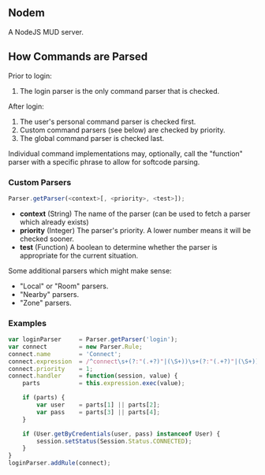 Nodem
-----
A NodeJS MUD server.

## How Commands are Parsed
Prior to login:
  1. The login parser is the only command parser that is checked.

After login:
  1. The user's personal command parser is checked first.
  2. Custom command parsers (see below) are checked by priority.
  3. The global command parser is checked last.

Individual command implementations may, optionally, call the "function" parser with a specific phrase to allow for softcode parsing.

### Custom Parsers
```javascript
Parser.getParser(<context>[, <priority>, <test>]);
```

  * **context** (String) The name of the parser (can be used to fetch a parser which already exists)
  * **priority** (Integer) The parser's priority.  A lower number means it will be checked sooner.
  * **test** (Function) A boolean to determine whether the parser is appropriate for the current situation.

Some additional parsers which might make sense:
  * "Local" or "Room" parsers.
  * "Nearby" parsers.
  * "Zone" parsers.

### Examples
```javascript
var loginParser     = Parser.getParser('login');
var connect         = new Parser.Rule;
connect.name        = 'Connect';
connect.expression  = /^connect\s+(?:"(.+?)"|(\S+))\s+(?:"(.+?)"|(\S+))/i
connect.priority    = 1;
connect.handler     = function(session, value) {
    parts           = this.expression.exec(value);

    if (parts) {
        var user    = parts[1] || parts[2];
        var pass    = parts[3] || parts[4];
    }

    if (User.getByCredentials(user, pass) instanceof User) {
        session.setStatus(Session.Status.CONNECTED);
    }
}
loginParser.addRule(connect);
```